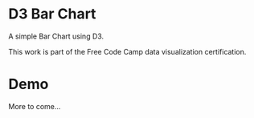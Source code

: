 # D3 Bar Chart

A simple Bar Chart using D3.

This work is part of the Free Code Camp data visualization certification.

# Demo

More to come...